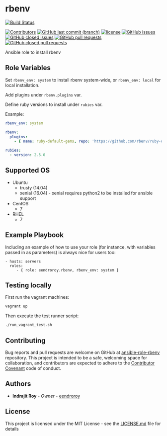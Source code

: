 # rbenv

[![Build Status](https://travis-ci.org/eendroroy/ansible-role-rbenv.svg?branch=master)](https://travis-ci.org/eendroroy/ansible-role-rbenv)

[![Contributors](https://img.shields.io/github/contributors/eendroroy/ansible-role-rbenv.svg)](https://github.com/eendroroy/ansible-role-rbenv/graphs/contributors)
[![GitHub last commit (branch)](https://img.shields.io/github/last-commit/eendroroy/ansible-role-rbenv/master.svg)](https://github.com/eendroroy/ansible-role-rbenv)
[![license](https://img.shields.io/github/license/eendroroy/ansible-role-rbenv.svg)](https://github.com/eendroroy/ansible-role-rbenv/blob/master/LICENSE)
[![GitHub issues](https://img.shields.io/github/issues/eendroroy/ansible-role-rbenv.svg)](https://github.com/eendroroy/ansible-role-rbenv/issues)
[![GitHub closed issues](https://img.shields.io/github/issues-closed/eendroroy/ansible-role-rbenv.svg)](https://github.com/eendroroy/ansible-role-rbenv/issues?q=is%3Aissue+is%3Aclosed)
[![GitHub pull requests](https://img.shields.io/github/issues-pr/eendroroy/ansible-role-rbenv.svg)](https://github.com/eendroroy/ansible-role-rbenv/pulls)
[![GitHub closed pull requests](https://img.shields.io/github/issues-pr-closed/eendroroy/ansible-role-rbenv.svg)](https://github.com/eendroroy/ansible-role-rbenv/pulls?q=is%3Apr+is%3Aclosed)

Ansible role to install rbenv

## Role Variables

Set `rbenv_env: system` to install rbenv system-wide, or `rbenv_env: local` for local installation.

Add plugins under `rbenv.plugins` var.

Define ruby versions to install under `rubies` var.

Example:

```yml
rbenv_env: system

rbenv:
  plugins:
    - { name: ruby-default-gems, repo: 'https://github.com/rbenv/ruby-default-gems.git' }

rubies:
  - version: 2.5.0
```

## Supported OS

- Ubuntu
    - trusty  (14.04)
    - xenial  (16.04) - xenial requires python2 to be installed for ansible support
- CentOS
    - 7
- RHEL
    - 7

## Example Playbook

Including an example of how to use your role (for instance, with variables passed in as parameters) is always nice for users too:

    - hosts: servers
      roles:
         - { role: eendroroy.rbenv, rbenv_env: system }


## Testing locally

First run the vagrant machines:

```bash
vagrant up
```

Then execute the test runner script:

```bash
./run_vagrant_test.sh
```

## Contributing

Bug reports and pull requests are welcome on GitHub at [ansible-role-rbenv](https://github.com/eendroroy/ansible-role-rbenv) repository.
This project is intended to be a safe, welcoming space for collaboration,
and contributors are expected to adhere to the [Contributor Covenant](http://contributor-covenant.org) code of conduct.

## Authors

* **Indrajit Roy** - *Owner* - [eendroroy](https://github.com/eendroroy)

## License

This project is licensed under the MIT License - see the [LICENSE.md](LICENSE.md) file for details
